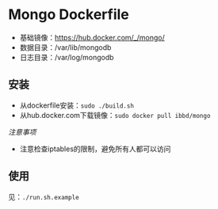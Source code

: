 # Mongo Dockerfile

- 基础镜像：https://hub.docker.com/_/mongo/
- 数据目录：/var/lib/mongodb
- 日志目录：/var/log/mongodb

## 安装

- 从dockerfile安装：`sudo ./build.sh`
- 从hub.docker.com下载镜像：`sudo docker pull ibbd/mongo`

*注意事项* 

- 注意检查iptables的限制，避免所有人都可以访问

## 使用

见：`./run.sh.example`

